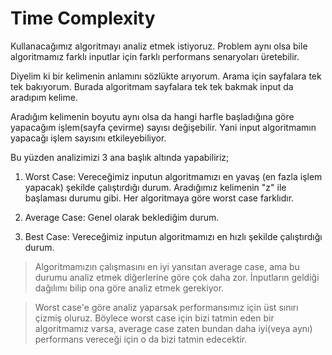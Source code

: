 # **Time Complexity**

Kullanacağımız algoritmayı analiz etmek istiyoruz. Problem aynı olsa bile algoritmamız farklı inputlar için farklı performans senaryoları üretebilir.

Diyelim ki bir kelimenin anlamını sözlükte arıyorum. Arama için sayfalara tek tek bakıyorum. Burada algoritmam sayfalara tek tek bakmak input da aradıpım kelime.

Aradığım kelimenin boyutu aynı olsa da hangi harfle başladığına göre yapacağım işlem(sayfa çevirme) sayısı değişebilir. Yani input algoritmamın yapacağı işlem sayısını etkileyebiliyor.

Bu yüzden analizimizi 3 ana başlık altında yapabiliriz;

1. Worst Case: Vereceğimiz inputun algoritmamızı en yavaş (en fazla işlem yapacak) şekilde çalıştırdığı durum. Aradığımız kelimenin "z" ile başlaması durumu gibi. Her algoritmaya göre worst case farklıdır. 

2. Average Case: Genel olarak beklediğim durum. 

3. Best Case: Vereceğimiz inputun algoritmamızı en hızlı şekilde çalıştırdığı durum. 

> Algoritmamızın çalışmasını en iyi yansıtan average case, ama bu durumu analiz etmek diğerlerine göre çok daha zor. İnputların geldiği dağılımı bilip ona göre analiz etmek gerekiyor. 

> Worst case'e göre analiz yaparsak performansımız için üst sınırı çizmiş oluruz. Böylece worst case için bizi tatmin eden bir algoritmamız varsa, average case zaten bundan daha iyi(veya aynı) performans vereceği için o da bizi tatmin edecektir.